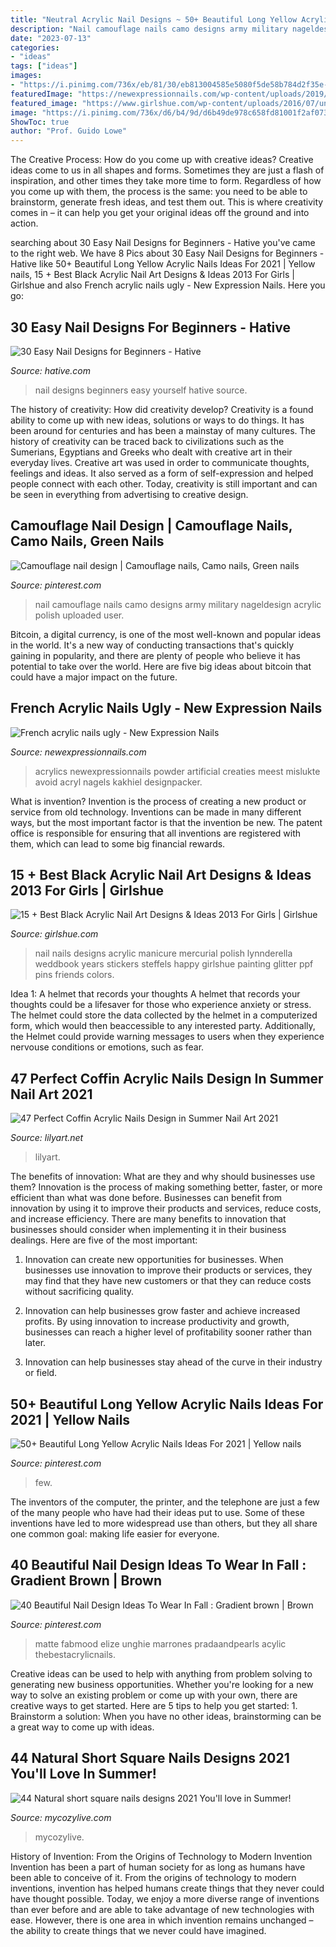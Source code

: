 ```yaml
---
title: "Neutral Acrylic Nail Designs ~ 50+ Beautiful Long Yellow Acrylic Nails Ideas For 2021"
description: "Nail camouflage nails camo designs army military nageldesign acrylic polish uploaded user"
date: "2023-07-13"
categories:
- "ideas"
tags: ["ideas"]
images:
- "https://i.pinimg.com/736x/eb/81/30/eb813004585e5080f5de58b784d2f35e--nail-designs-camouflage-camouflage-nails.jpg"
featuredImage: "https://newexpressionnails.com/wp-content/uploads/2019/02/french-acrylic-nails-ugly-1-765x1024.jpg"
featured_image: "https://www.girlshue.com/wp-content/uploads/2016/07/unnamed-file-6951.jpg"
image: "https://i.pinimg.com/736x/d6/b4/9d/d6b49de978c658fd81001f2af073b1e3.jpg"
ShowToc: true
author: "Prof. Guido Lowe"
---
```



The Creative Process: How do you come up with creative ideas?
Creative ideas come to us in all shapes and forms. Sometimes they are just a flash of inspiration, and other times they take more time to form. Regardless of how you come up with them, the process is the same: you need to be able to brainstorm, generate fresh ideas, and test them out. This is where creativity comes in – it can help you get your original ideas off the ground and into action.

	

		
searching about 30 Easy Nail Designs for Beginners - Hative you've came to the right web. We have 8 Pics about 30 Easy Nail Designs for Beginners - Hative like 50+ Beautiful Long Yellow Acrylic Nails Ideas For 2021 | Yellow nails, 15 + Best Black Acrylic Nail Art Designs &amp; Ideas 2013 For Girls | Girlshue and also French acrylic nails ugly - New Expression Nails. Here you go:
		
    
## 30 Easy Nail Designs For Beginners - Hative

<img loading=lazy src="https://hative.com/wp-content/uploads/2014/11/easy-nail-designs/15-easy-nail-designs-for-beginners.jpg" onerror="this.onerror=null;this.src='https://tse4.mm.bing.net/th?id=OIP._J77519sm_agWHNC0quYgAHaJ4&amp;pid=15.1';" alt="30 Easy Nail Designs for Beginners - Hative">

_Source: hative.com_

>nail designs beginners easy yourself hative source. 

	

The history of creativity: How did creativity develop?
Creativity is a found ability to come up with new ideas, solutions or ways to do things. It has been around for centuries and has been a mainstay of many cultures. The history of creativity can be traced back to civilizations such as the Sumerians, Egyptians and Greeks who dealt with creative art in their everyday lives. Creative art was used in order to communicate thoughts, feelings and ideas. It also served as a form of self-expression and helped people connect with each other. Today, creativity is still important and can be seen in everything from advertising to creative design.

    
## Camouflage Nail Design | Camouflage Nails, Camo Nails, Green Nails

<img loading=lazy src="https://i.pinimg.com/736x/eb/81/30/eb813004585e5080f5de58b784d2f35e--nail-designs-camouflage-camouflage-nails.jpg" onerror="this.onerror=null;this.src='https://tse4.mm.bing.net/th?id=OIP.jzK0jOUNoSPRoBOED5TtmAHaK9&amp;pid=15.1';" alt="Camouflage nail design | Camouflage nails, Camo nails, Green nails">

_Source: pinterest.com_

>nail camouflage nails camo designs army military nageldesign acrylic polish uploaded user. 

	

Bitcoin, a digital currency, is one of the most well-known and popular ideas in the world. It's a new way of conducting transactions that's quickly gaining in popularity, and there are plenty of people who believe it has potential to take over the world. Here are five big ideas about bitcoin that could have a major impact on the future.

    
## French Acrylic Nails Ugly - New Expression Nails

<img loading=lazy src="https://newexpressionnails.com/wp-content/uploads/2019/02/french-acrylic-nails-ugly-1-765x1024.jpg" onerror="this.onerror=null;this.src='https://tse4.mm.bing.net/th?id=OIP.HbjfAjJwTZ-EDlYmzeTTagHaJ6&amp;pid=15.1';" alt="French acrylic nails ugly - New Expression Nails">

_Source: newexpressionnails.com_

>acrylics newexpressionnails powder artificial creaties meest mislukte avoid acryl nagels kakhiel designpacker. 

	

What is invention?
Invention is the process of creating a new product or service from old technology. Inventions can be made in many different ways, but the most important factor is that the invention be new. 
The patent office is responsible for ensuring that all inventions are registered with them, which can lead to some big financial rewards.

    
## 15 + Best Black Acrylic Nail Art Designs &amp; Ideas 2013 For Girls | Girlshue

<img loading=lazy src="https://www.girlshue.com/wp-content/uploads/2016/07/unnamed-file-6951.jpg" onerror="this.onerror=null;this.src='https://tse1.mm.bing.net/th?id=OIP.qXB1Szz8dxU2oQwvcdO9zQHaJ3&amp;pid=15.1';" alt="15 + Best Black Acrylic Nail Art Designs &amp; Ideas 2013 For Girls | Girlshue">

_Source: girlshue.com_

>nail nails designs acrylic manicure mercurial polish lynnderella weddbook years stickers steffels happy girlshue painting glitter ppf pins friends colors. 

	

Idea 1: A helmet that records your thoughts
A helmet that records your thoughts could be a lifesaver for those who experience anxiety or stress. The helmet could store the data collected by the helmet in a computerized form, which would then beaccessible to any interested party. Additionally, the Helmet could provide warning messages to users when they experience nervouse conditions or emotions, such as fear.

    
## 47 Perfect Coffin Acrylic Nails Design In Summer Nail Art 2021

<img loading=lazy src="https://lilyart.net/wp-content/uploads/2021/05/30-14-683x1024.jpg" onerror="this.onerror=null;this.src='https://tse2.mm.bing.net/th?id=OIP.qLvpeAUz1uxfSo4QNXHqXAHaLG&amp;pid=15.1';" alt="47 Perfect Coffin Acrylic Nails Design in Summer Nail Art 2021">

_Source: lilyart.net_

>lilyart. 

	

The benefits of innovation: What are they and why should businesses use them?
Innovation is the process of making something better, faster, or more efficient than what was done before. Businesses can benefit from innovation by using it to improve their products and services, reduce costs, and increase efficiency. There are many benefits to innovation that businesses should consider when implementing it in their business dealings. Here are five of the most important: 
1. Innovation can create new opportunities for businesses. When businesses use innovation to improve their products or services, they may find that they have new customers or that they can reduce costs without sacrificing quality. 

2. Innovation can help businesses grow faster and achieve increased profits. By using innovation to increase productivity and growth, businesses can reach a higher level of profitability sooner rather than later. 

3. Innovation can help businesses stay ahead of the curve in their industry or field.

    
## 50+ Beautiful Long Yellow Acrylic Nails Ideas For 2021 | Yellow Nails

<img loading=lazy src="https://i.pinimg.com/736x/68/20/e0/6820e0a9dafccfc855868c80b30c1c2b.jpg" onerror="this.onerror=null;this.src='https://tse4.mm.bing.net/th?id=OIP.oOFo4oiLD4RzDi4oGB-nCgHaLH&amp;pid=15.1';" alt="50+ Beautiful Long Yellow Acrylic Nails Ideas For 2021 | Yellow nails">

_Source: pinterest.com_

>few. 

	

The inventors of the computer, the printer, and the telephone are just a few of the many people who have had their ideas put to use. Some of these inventions have led to more widespread use than others, but they all share one common goal: making life easier for everyone.

    
## 40 Beautiful Nail Design Ideas To Wear In Fall : Gradient Brown | Brown

<img loading=lazy src="https://i.pinimg.com/736x/d6/b4/9d/d6b49de978c658fd81001f2af073b1e3.jpg" onerror="this.onerror=null;this.src='https://tse1.mm.bing.net/th?id=OIP.pS1fjsGdF5E5N7jodP1z4gHaMK&amp;pid=15.1';" alt="40 Beautiful Nail Design Ideas To Wear In Fall : Gradient brown | Brown">

_Source: pinterest.com_

>matte fabmood elize unghie marrones pradaandpearls acylic thebestacrylicnails. 

	

Creative ideas can be used to help with anything from problem solving to generating new business opportunities. Whether you're looking for a new way to solve an existing problem or come up with your own, there are creative ways to get started. Here are 5 tips to help you get started: 1. Brainstorm a solution: When you have no other ideas, brainstorming can be a great way to come up with ideas.

    
## 44 Natural Short Square Nails Designs 2021 You&#039;ll Love In Summer!

<img loading=lazy src="https://mycozylive.com/wp-content/uploads/2021/04/3-14.jpg" onerror="this.onerror=null;this.src='https://tse3.mm.bing.net/th?id=OIP.XreR7xIESFi0czetx0IO_gHaLH&amp;pid=15.1';" alt="44 Natural short square nails designs 2021 You&#039;ll love in Summer!">

_Source: mycozylive.com_

>mycozylive. 

	

History of Invention: From the Origins of Technology to Modern Invention
Invention has been a part of human society for as long as humans have been able to conceive of it. From the origins of technology to modern inventions, invention has helped humans create things that they never could have thought possible. Today, we enjoy a more diverse range of inventions than ever before and are able to take advantage of new technologies with ease. However, there is one area in which invention remains unchanged – the ability to create things that we never could have imagined.

